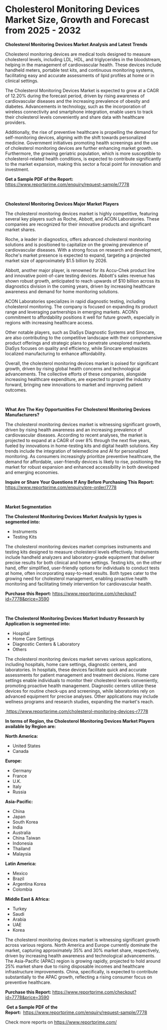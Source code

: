 <p><h1>Cholesterol Monitoring Devices Market Size, Growth and Forecast from 2025 - 2032</h1></p><p><strong>Cholesterol Monitoring Devices Market Analysis and Latest Trends</strong></p>
<p><p>Cholesterol monitoring devices are medical tools designed to measure cholesterol levels, including LDL, HDL, and triglycerides in the bloodstream, helping in the management of cardiovascular health. These devices include handheld meters, portable test kits, and continuous monitoring systems, facilitating easy and accurate assessments of lipid profiles at home or in clinical settings.</p><p>The Cholesterol Monitoring Devices Market is expected to grow at a CAGR of 12.20% during the forecast period, driven by rising awareness of cardiovascular diseases and the increasing prevalence of obesity and diabetes. Advancements in technology, such as the incorporation of wireless connectivity and smartphone integration, enable users to track their cholesterol levels conveniently and share data with healthcare providers.</p><p>Additionally, the rise of preventive healthcare is propelling the demand for self-monitoring devices, aligning with the shift towards personalized medicine. Government initiatives promoting health screenings and the use of cholesterol monitoring devices are further enhancing market growth. Furthermore, the growing geriatric population, which is more susceptible to cholesterol-related health conditions, is expected to contribute significantly to the market expansion, making this sector a focal point for innovation and investment.</p></p>
<p><strong>Get a Sample PDF of the Report:&nbsp;</strong> <a href="https://www.reportprime.com/enquiry/request-sample/7778?utm_campaign=2454&utm_medium=2&utm_source=Github&utm_content=ia&utm_term=19032025&utm_id=cholesterol-monitoring-devices">https://www.reportprime.com/enquiry/request-sample/7778</a></p>
<p>&nbsp;</p>
<p><strong>Cholesterol Monitoring Devices Major Market Players</strong></p>
<p><p>The cholesterol monitoring devices market is highly competitive, featuring several key players such as Roche, Abbott, and ACON Laboratories. These companies are recognized for their innovative products and significant market shares. </p><p>Roche, a leader in diagnostics, offers advanced cholesterol monitoring solutions and is positioned to capitalize on the growing prevalence of cardiovascular diseases. With a strong focus on research and development, Roche's market presence is expected to expand, targeting a projected market size of approximately $1.5 billion by 2026.</p><p>Abbott, another major player, is renowned for its Accu-Chek product line and innovative point-of-care testing devices. Abbott's sales revenue has shown robust growth, anticipated to reach upwards of $10 billion across its diagnostics division in the coming years, driven by increasing healthcare awareness and demand for home monitoring solutions.</p><p>ACON Laboratories specializes in rapid diagnostic testing, including cholesterol monitoring. The company is focused on expanding its product range and leveraging partnerships in emerging markets. ACON’s commitment to affordability positions it well for future growth, especially in regions with increasing healthcare access.</p><p>Other notable players, such as DiaSys Diagnostic Systems and Sinocare, are also contributing to the competitive landscape with their comprehensive product offerings and strategic plans to penetrate unexplored markets. DiaSys focuses on quality and efficiency, while Sinocare emphasizes localized manufacturing to enhance affordability.</p><p>Overall, the cholesterol monitoring devices market is poised for significant growth, driven by rising global health concerns and technological advancements. The collective efforts of these companies, alongside increasing healthcare expenditure, are expected to propel the industry forward, bringing new innovations to market and improving patient outcomes.</p></p>
<p>&nbsp;</p>
<p><strong>What Are The Key Opportunities For Cholesterol Monitoring Devices Manufacturers?</strong></p>
<p><p>The cholesterol monitoring devices market is witnessing significant growth, driven by rising health awareness and an increasing prevalence of cardiovascular diseases. According to recent analyses, the market is projected to expand at a CAGR of over 8% through the next five years, fueled by innovations in home-testing kits and digital health solutions. Key trends include the integration of telemedicine and AI for personalized monitoring. As consumers increasingly prioritize preventive healthcare, the demand for affordable, user-friendly devices is likely to rise, positioning the market for robust expansion and enhanced accessibility in both developed and emerging economies.</p></p>
<p><strong>Inquire or Share Your Questions If Any Before Purchasing This Report:</strong> <a href="https://www.reportprime.com/enquiry/pre-order/7778?utm_campaign=2454&utm_medium=2&utm_source=Github&utm_content=ia&utm_term=19032025&utm_id=cholesterol-monitoring-devices">https://www.reportprime.com/enquiry/pre-order/7778</a></p>
<p>&nbsp;</p>
<p><strong>Market Segmentation</strong></p>
<p><strong>The Cholesterol Monitoring Devices Market Analysis by types is segmented into:</strong></p>
<p><ul><li>Instruments</li><li>Testing Kits</li></ul></p>
<p><p>The cholesterol monitoring devices market comprises instruments and testing kits designed to measure cholesterol levels effectively. Instruments include handheld analyzers and laboratory-grade equipment that deliver precise results for both clinical and home settings. Testing kits, on the other hand, offer simplified, user-friendly options for individuals to conduct tests at home, often incorporating easy-to-read results. Both types cater to the growing need for cholesterol management, enabling proactive health monitoring and facilitating timely intervention for cardiovascular health.</p></p>
<p><strong>Purchase this Report:&nbsp;</strong><a href="https://www.reportprime.com/checkout?id=7778&price=3590&utm_campaign=2454&utm_medium=2&utm_source=Github&utm_content=ia&utm_term=19032025&utm_id=cholesterol-monitoring-devices">https://www.reportprime.com/checkout?id=7778&price=3590</a></p>
<p>&nbsp;</p>
<p><strong>The Cholesterol Monitoring Devices Market Industry Research by Application is segmented into:</strong></p>
<p><ul><li>Hospital</li><li>Home Care Settings</li><li>Diagnostic Centers & Laboratory</li><li>Others</li></ul></p>
<p><p>The cholesterol monitoring devices market serves various applications, including hospitals, home care settings, diagnostic centers, and laboratories. In hospitals, these devices facilitate quick and accurate assessments for patient management and treatment decisions. Home care settings enable individuals to monitor their cholesterol levels conveniently, promoting proactive health management. Diagnostic centers utilize these devices for routine check-ups and screenings, while laboratories rely on advanced equipment for precise analyses. Other applications may include wellness programs and research studies, expanding the market's reach.</p></p>
<p><a href="https://www.reportprime.com/cholesterol-monitoring-devices-r7778?utm_campaign=2454&utm_medium=2&utm_source=Github&utm_content=ia&utm_term=19032025&utm_id=cholesterol-monitoring-devices">&nbsp;https://www.reportprime.com/cholesterol-monitoring-devices-r7778</a></p>
<p><strong>In terms of Region, the Cholesterol Monitoring Devices Market Players available by Region are:</strong></p>
<p>
    <p> <strong> North America: </strong>
        <ul>
            <li>United States</li>
            <li>Canada</li>
        </ul>
        </p> 
    <p> <strong> Europe: </strong>
        <ul>
            <li>Germany</li>
            <li>France</li>
            <li>U.K.</li>
            <li>Italy</li>
            <li>Russia</li>
        </ul>
        </p> 
    <p> <strong> Asia-Pacific: </strong>
        <ul>
            <li>China</li>
            <li>Japan</li>
            <li>South Korea</li>
            <li>India</li>
            <li>Australia</li>
            <li>China Taiwan</li>
            <li>Indonesia</li>
            <li>Thailand</li>
            <li>Malaysia</li>
        </ul>
        </p> 
    <p> <strong> Latin America: </strong>
        <ul>
            <li>Mexico</li>
            <li>Brazil</li>
            <li>Argentina Korea</li>
            <li>Colombia</li>
        </ul>
        </p> 
    <p> <strong> Middle East & Africa: </strong>
        <ul>
            <li>Turkey</li>
            <li>Saudi</li>
            <li>Arabia</li>
            <li>UAE</li>
            <li>Korea</li>
        </ul>
    </p>
    </p>
<p><p>The cholesterol monitoring devices market is witnessing significant growth across various regions. North America and Europe currently dominate the market, capturing approximately 35% and 30% market share, respectively, driven by increasing health awareness and technological advancements. The Asia-Pacific (APAC) region is growing rapidly, projected to hold around 25% market share due to rising disposable incomes and healthcare infrastructure improvements. China, specifically, is expected to contribute substantially to the APAC growth, reflecting a rising consumer focus on preventive healthcare.</p></p>
<p><strong>Purchase this Report: </strong><a href="https://www.reportprime.com/checkout?id=7778&price=3590&utm_campaign=2454&utm_medium=2&utm_source=Github&utm_content=ia&utm_term=19032025&utm_id=cholesterol-monitoring-devices">https://www.reportprime.com/checkout?id=7778&price=3590</a></p>
<p>&nbsp;<strong>Get a Sample PDF of the Report:&nbsp;&nbsp;</strong><a href="https://www.reportprime.com/enquiry/request-sample/7778?utm_campaign=2454&utm_medium=2&utm_source=Github&utm_content=ia&utm_term=19032025&utm_id=cholesterol-monitoring-devices">https://www.reportprime.com/enquiry/request-sample/7778</a></p>
<p><strong></strong></p>
<p>Check more reports on <a href="https://www.reportprime.com/?utm_campaign=2454&utm_medium=2&utm_source=Github&utm_content=ia&utm_term=19032025&utm_id=cholesterol-monitoring-devices">https://www.reportprime.com/</a></p>